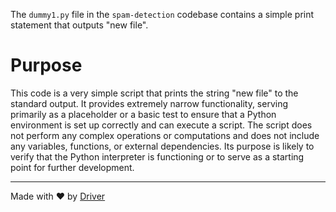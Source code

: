 <!--------------------------------------------------------------------------------->
<!-- IMPORTANT: This file is auto-generated by Driver (https://driver.ai). -------->
<!-- Manual edits may be overwritten on future commits. --------------------------->
<!--------------------------------------------------------------------------------->

The `dummy1.py` file in the `spam-detection` codebase contains a simple print statement that outputs "new file".

# Purpose
This code is a very simple script that prints the string "new file" to the standard output. It provides extremely narrow functionality, serving primarily as a placeholder or a basic test to ensure that a Python environment is set up correctly and can execute a script. The script does not perform any complex operations or computations and does not include any variables, functions, or external dependencies. Its purpose is likely to verify that the Python interpreter is functioning or to serve as a starting point for further development.

---
Made with ❤️ by [Driver](https://www.driver.ai/)